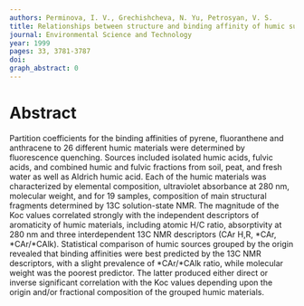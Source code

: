 ```yaml
---
authors: Perminova, I. V., Grechishcheva, N. Yu, Petrosyan, V. S.
title: Relationships between structure and binding affinity of humic substances for polycyclic aromatic hydrocarbons -  relevance of molecular descriptors
journal: Environmental Science and Technology
year: 1999
pages: 33, 3781-3787
doi: 
graph_abstract: 0
---
```


# Abstract 

 Partition coefficients for the binding affinities of pyrene, fluoranthene and anthracene to 26 different humic materials were determined by fluorescence quenching. Sources included isolated humic acids, fulvic acids, and combined humic and fulvic fractions from soil, peat, and fresh water as well as Aldrich humic acid. Each of the humic materials was characterized by elemental composition, ultraviolet absorbance at 280 nm, molecular weight, and for 19 samples, composition of main structural fragments determined by 13C solution-state NMR. The magnitude of the Koc values correlated strongly with the independent descriptors of aromaticity of humic materials, including atomic H/C ratio, absorptivity at 280 nm and three interdependent 13C NMR descriptors (CAr H,R, *CAr, *CAr/*CAlk). Statistical comparison of humic sources grouped by the origin revealed that binding affinities were best predicted by the 13C NMR descriptors, with a slight prevalence of *CAr/*CAlk ratio, while molecular weight was the poorest predictor. The latter produced either direct or inverse significant correlation with the Koc values depending upon the origin and/or fractional composition of the grouped humic materials.